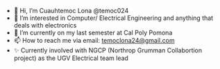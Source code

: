 - 👋 Hi, I’m Cuauhtemoc Lona @temoc024
- 👀 I’m interested in Computer/ Electrical Engineering and anything that deals with electronics
- 🌱 I’m currently on my last semester at Cal Poly Pomona 
- 📫 How to reach me via email: temoclona24@gmail.com
- ✨ Currently involved with NGCP (Northrop Grumman Collabortion project) as the UGV Electrical team lead
<!---
temoc024/temoc024 is a ✨ special ✨ repository because its `README.md` (this file) appears on your GitHub profile.
You can click the Preview link to take a look at your changes.
--->
